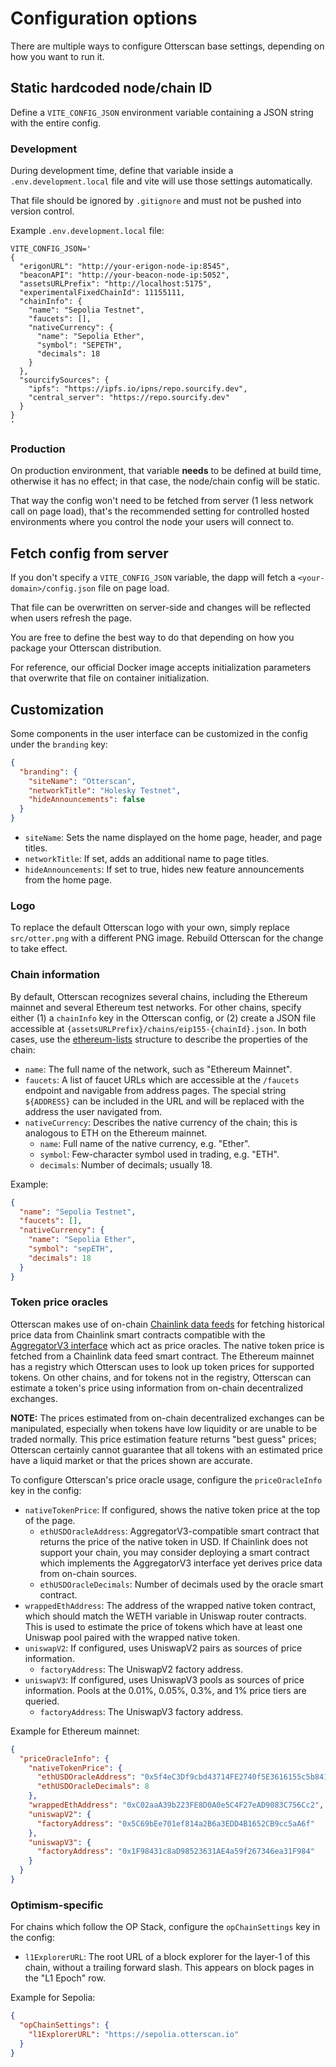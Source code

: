 # Configuration options

There are multiple ways to configure Otterscan base settings, depending on how you want to run it.

## Static hardcoded node/chain ID

Define a `VITE_CONFIG_JSON` environment variable containing a JSON string with the entire config.

### Development

During development time, define that variable inside a `.env.development.local` file and vite will use those settings automatically.

That file should be ignored by `.gitignore` and must not be pushed into version control.

Example `.env.development.local` file:

```
VITE_CONFIG_JSON='
{
  "erigonURL": "http://your-erigon-node-ip:8545",
  "beaconAPI": "http://your-beacon-node-ip:5052",
  "assetsURLPrefix": "http://localhost:5175",
  "experimentalFixedChainId": 11155111,
  "chainInfo": {
    "name": "Sepolia Testnet",
    "faucets": [],
    "nativeCurrency": {
      "name": "Sepolia Ether",
      "symbol": "SEPETH",
      "decimals": 18
    }
  },
  "sourcifySources": {
    "ipfs": "https://ipfs.io/ipns/repo.sourcify.dev",
    "central_server": "https://repo.sourcify.dev"
  }
}
'
```

### Production

On production environment, that variable __needs__ to be defined at build time, otherwise it has no effect; in that case, the node/chain config will be static.

That way the config won't need to be fetched from server (1 less network call on page load), that's the recommended setting for controlled hosted environments where you control the node your users will connect to.

## Fetch config from server

If you don't specify a `VITE_CONFIG_JSON` variable, the dapp will fetch a `<your-domain>/config.json` file on page load.

That file can be overwritten on server-side and changes will be reflected when users refresh the page.

You are free to define the best way to do that depending on how you package your Otterscan distribution.

For reference, our official Docker image accepts initialization parameters that overwrite that file on container initialization.

## Customization

Some components in the user interface can be customized in the config under the `branding` key:

```json
{
  "branding": {
    "siteName": "Otterscan",
    "networkTitle": "Holesky Testnet",
    "hideAnnouncements": false
  }
}
```

* `siteName`: Sets the name displayed on the home page, header, and page titles.
* `networkTitle`: If set, adds an additional name to page titles.
* `hideAnnouncements`: If set to true, hides new feature announcements from the home page.

### Logo

To replace the default Otterscan logo with your own, simply replace `src/otter.png` with a different PNG image. Rebuild Otterscan for the change to take effect.

### Chain information

By default, Otterscan recognizes several chains, including the Ethereum mainnet and several Ethereum test networks. For other chains, specify either (1) a `chainInfo` key in the Otterscan config, or (2) create a JSON file accessible at `{assetsURLPrefix}/chains/eip155-{chainId}.json`. In both cases, use the [ethereum-lists](https://github.com/ethereum-lists/chains) structure to describe the properties of the chain:

* `name`: The full name of the network, such as "Ethereum Mainnet".
* `faucets`: A list of faucet URLs which are accessible at the `/faucets` endpoint and navigable from address pages. The special string `${ADDRESS}` can be included in the URL and will be replaced with the address the user navigated from.
* `nativeCurrency`: Describes the native currency of the chain; this is analogous to ETH on the Ethereum mainnet.
  * `name`: Full name of the native currency, e.g. "Ether".
  * `symbol`: Few-character symbol used in trading, e.g. "ETH".
  * `decimals`: Number of decimals; usually 18.

Example:
```json
{
  "name": "Sepolia Testnet",
  "faucets": [],
  "nativeCurrency": {
    "name": "Sepolia Ether",
    "symbol": "sepETH",
    "decimals": 18
  }
}
```

### Token price oracles

Otterscan makes use of on-chain [Chainlink data feeds](https://docs.chain.link/data-feeds/price-feeds) for fetching historical price data from Chainlink smart contracts compatible with the [AggregatorV3 interface](https://docs.chain.link/data-feeds/api-reference) which act as price oracles. The native token price is fetched from a Chainlink data feed smart contract. The Ethereum mainnet has a registry which Otterscan uses to look up token prices for supported tokens. On other chains, and for tokens not in the registry, Otterscan can estimate a token's price using information from on-chain decentralized exchanges.

**NOTE:** The prices estimated from on-chain decentralized exchanges can be manipulated, especially when tokens have low liquidity or are unable to be traded normally. This price estimation feature returns "best guess" prices; Otterscan certainly cannot guarantee that all tokens with an estimated price have a liquid market or that the prices shown are accurate.

To configure Otterscan's price oracle usage, configure the `priceOracleInfo` key in the config:
* `nativeTokenPrice`: If configured, shows the native token price at the top of the page.
  * `ethUSDOracleAddress`: AggregatorV3-compatible smart contract that returns the price of the native token in USD. If Chainlink does not support your chain, you may consider deploying a smart contract which implements the AggregatorV3 interface yet derives price data from on-chain sources.
  * `ethUSDOracleDecimals`: Number of decimals used by the oracle smart contract.
* `wrappedEthAddress`: The address of the wrapped native token contract, which should match the WETH variable in Uniswap router contracts. This is used to estimate the price of tokens which have at least one Uniswap pool paired with the wrapped native token.
* `uniswapV2`: If configured, uses UniswapV2 pairs as sources of price information.
  * `factoryAddress`: The UniswapV2 factory address.
* `uniswapV3`: If configured, uses UniswapV3 pools as sources of price information. Pools at the 0.01%, 0.05%, 0.3%, and 1% price tiers are queried.
  * `factoryAddress`: The UniswapV3 factory address.

Example for Ethereum mainnet:
```json
{
  "priceOracleInfo": {
    "nativeTokenPrice": {
      "ethUSDOracleAddress": "0x5f4eC3Df9cbd43714FE2740f5E3616155c5b8419",
      "ethUSDOracleDecimals": 8
    },
    "wrappedEthAddress": "0xC02aaA39b223FE8D0A0e5C4F27eAD9083C756Cc2",
    "uniswapV2": {
      "factoryAddress": "0x5C69bEe701ef814a2B6a3EDD4B1652CB9cc5aA6f"
    },
    "uniswapV3": {
      "factoryAddress": "0x1F98431c8aD98523631AE4a59f267346ea31F984"
    }
  }
}
```

### Optimism-specific

For chains which follow the OP Stack, configure the `opChainSettings` key in the config:
* `l1ExplorerURL`: The root URL of a block explorer for the layer-1 of this chain, without a trailing forward slash. This appears on block pages in the "L1 Epoch" row.

Example for Sepolia:
```json
{
  "opChainSettings": {
    "l1ExplorerURL": "https://sepolia.otterscan.io"
  }
}
```
